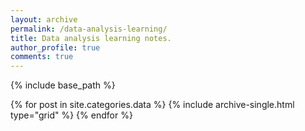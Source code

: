 ```yaml
---
layout: archive
permalink: /data-analysis-learning/
title: Data analysis learning notes.
author_profile: true
comments: true
---
```


{% include base_path %}


  <div class="grid__wrapper">
  {% for post in site.categories.data %}
    {% include archive-single.html type="grid" %}
  {% endfor %}
  </div>
